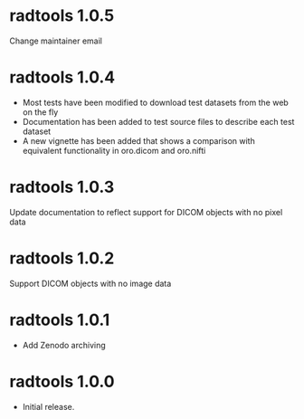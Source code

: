 # radtools 1.0.5

Change maintainer email

# radtools 1.0.4

* Most tests have been modified to download test datasets from the web on the fly
* Documentation has been added to test source files to describe each test dataset
* A new vignette has been added that shows a comparison with equivalent functionality in oro.dicom and oro.nifti

# radtools 1.0.3

Update documentation to reflect support for DICOM objects with no pixel data

# radtools 1.0.2

Support DICOM objects with no image data

# radtools 1.0.1

* Add Zenodo archiving

# radtools 1.0.0

* Initial release.



